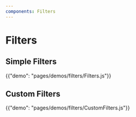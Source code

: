 ```yaml
---
components: Filters
---
```


# Filters

## Simple Filters

{{"demo": "pages/demos/filters/Filters.js"}}

## Custom Filters

{{"demo": "pages/demos/filters/CustomFilters.js"}}
